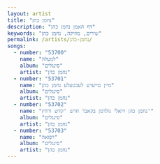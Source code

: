 ```yaml
---
layout: artist
title: "נחמן כהן"
description: "דף האמן נחמן כהן"
keywords: "שירים, מוזיקה, נחמן כהן"
permalink: /artists/נחמן-כהן/
songs:
  - number: "53700"
    name: "למעלה"
    album: "סינגלים"
    artist: "נחמן כהן"
  - number: "53701"
    name: "מיין טייערע לעכטעלע נחמן כהן"
    album: "סינגלים"
    artist: "נחמן כהן"
  - number: "53702"
    name: "נחמן כהן ויואלי גולדמן בקאבר חדש 'קדש ורחץ'"
    album: "סינגלים"
    artist: "נחמן כהן"
  - number: "53703"
    name: "רפואה"
    album: "סינגלים"
    artist: "נחמן כהן"
---
```

